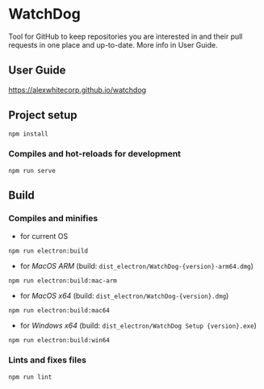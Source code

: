 # WatchDog
Tool for GitHub to keep repositories you are interested in 
and their pull requests in one place and up-to-date. 
More info in User Guide.

## User Guide
https://alexwhitecorp.github.io/watchdog

## Project setup
```
npm install
```

### Compiles and hot-reloads for development
```
npm run serve
```
## Build

### Compiles and minifies
- for current OS
```
npm run electron:build
```
- for *MacOS ARM* (build: `dist_electron/WatchDog-{version}-arm64.dmg`)
```
npm run electron:build:mac-arm
```
- for *MacOS x64* (build: `dist_electron/WatchDog-{version}.dmg`)
```
npm run electron:build:mac64
```
- for *Windows x64* (build: `dist_electron/WatchDog Setup {version}.exe`)
```
npm run electron:build:win64
```

### Lints and fixes files
```
npm run lint
```
